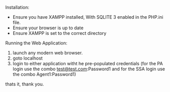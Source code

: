 Installation:

- Ensure you have XAMPP installed, With SQLITE 3 enabled in the PHP.ini file.
- Ensure your browser is up to date
- Ensure XAMPP is set to the correct directory

Running the Web Application:

1) launch any modern web browser.
2) goto localhost
3) login to either application witht he pre-populated credentials (for the PA login use the combo test@test.com:Password1 and for the SSA login use the combo Agent1:Password1)

thats it, thank you.
